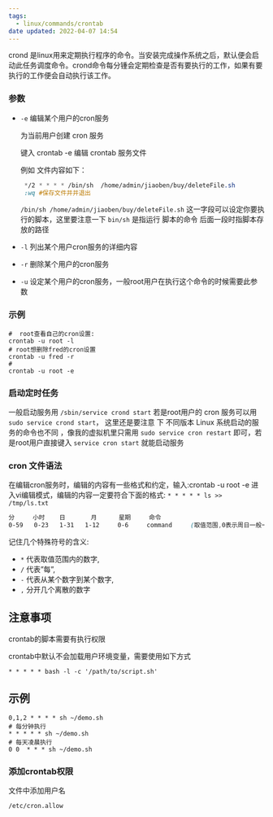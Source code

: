 ```yaml
---
tags:
  - linux/commands/crontab
date updated: 2022-04-07 14:54
---
```


crond 是linux用来定期执行程序的命令。当安装完成操作系统之后，默认便会启动此任务调度命令。crond命令每分锺会定期检查是否有要执行的工作，如果有要执行的工作便会自动执行该工作。

### 参数

- `-e`  编辑某个用户的cron服务

  为当前用户创建 cron 服务

  键入 crontab -e 编辑 crontab 服务文件

  例如 文件内容如下：

  ```css
   */2 * * * * /bin/sh  /home/admin/jiaoben/buy/deleteFile.sh
   :wq #保存文件并并退出
  ```

  `/bin/sh /home/admin/jiaoben/buy/deleteFile.sh` 这一字段可以设定你要执行的脚本，这里要注意一下 `bin/sh` 是指运行 脚本的命令 后面一段时指脚本存放的路径

- `-l` 列出某个用户cron服务的详细内容

- `-r` 删除某个用户的cron服务

- `-u` 设定某个用户的cron服务，一般root用户在执行这个命令的时候需要此参数

### 示例

```shell
#  root查看自己的cron设置:
crontab -u root -l
# root想删除fred的cron设置
crontab -u fred -r
# 
crontab -u root -e
```

### 启动定时任务

一般启动服务用 `/sbin/service crond start` 若是root用户的 cron 服务可以用 `sudo service crond start`， 这里还是要注意 下 不同版本 Linux 系统启动的服务的命令也不同 ，像我的虚拟机里只需用 `sudo service cron restart` 即可，若是root用户直接键入 `service cron start` 就能启动服务

### cron 文件语法

在编辑cron服务时，编辑的内容有一些格式和约定，输入:crontab -u root -e
进入vi编辑模式，编辑的内容一定要符合下面的格式:
`* * * * * ls >> /tmp/ls.txt`

```css
分     小时    日       月      星期     命令
0-59   0-23   1-31   1-12     0-6     command     (取值范围,0表示周日一般一行对应一个任务)
```

记住几个特殊符号的含义:

- `*` 代表取值范围内的数字,
- `/` 代表”每”,
- `-` 代表从某个数字到某个数字,
- `,` 分开几个离散的数字

## 注意事项

crontab的脚本需要有执行权限

crontab中默认不会加载用户环境变量，需要使用如下方式

```shell
* * * * * bash -l -c '/path/to/script.sh'
```



## 示例

```shell
0,1,2 * * * * sh ~/demo.sh
# 每分钟执行
* * * * * sh ~/demo.sh
# 每天凌晨执行
0 0  * * * sh ~/demo.sh
```

### 添加crontab权限

文件中添加用户名

```shell
/etc/cron.allow
```
